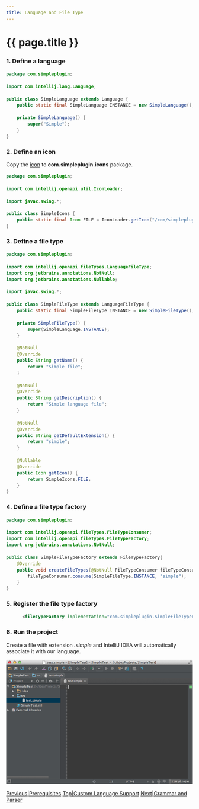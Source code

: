 ```yaml
---
title: Language and File Type
---
```


<!--
INITIAL_SOURCE https://confluence.jetbrains.com/display/IntelliJIDEA/Language+and+File+Type
-->

# {{ page.title }}

### 1. Define a language

```java
package com.simpleplugin;

import com.intellij.lang.Language;

public class SimpleLanguage extends Language {
    public static final SimpleLanguage INSTANCE = new SimpleLanguage();

    private SimpleLanguage() {
        super("Simple");
    }
}
```

### 2. Define an icon

Copy the
[icon](https://raw.github.com/cheptsov/SimplePlugin/master/src/com/simpleplugin/icons/jar-gray.png)
to **com.simpleplugin.icons** package.

```java
package com.simpleplugin;

import com.intellij.openapi.util.IconLoader;

import javax.swing.*;

public class SimpleIcons {
    public static final Icon FILE = IconLoader.getIcon("/com/simpleplugin/icons/jar-gray.png");
}
```

### 3. Define a file type

```java
package com.simpleplugin;

import com.intellij.openapi.fileTypes.LanguageFileType;
import org.jetbrains.annotations.NotNull;
import org.jetbrains.annotations.Nullable;

import javax.swing.*;

public class SimpleFileType extends LanguageFileType {
    public static final SimpleFileType INSTANCE = new SimpleFileType();

    private SimpleFileType() {
        super(SimpleLanguage.INSTANCE);
    }

    @NotNull
    @Override
    public String getName() {
        return "Simple file";
    }

    @NotNull
    @Override
    public String getDescription() {
        return "Simple language file";
    }

    @NotNull
    @Override
    public String getDefaultExtension() {
        return "simple";
    }

    @Nullable
    @Override
    public Icon getIcon() {
        return SimpleIcons.FILE;
    }
}
```

### 4. Define a file type factory

```java
package com.simpleplugin;

import com.intellij.openapi.fileTypes.FileTypeConsumer;
import com.intellij.openapi.fileTypes.FileTypeFactory;
import org.jetbrains.annotations.NotNull;

public class SimpleFileTypeFactory extends FileTypeFactory{
    @Override
    public void createFileTypes(@NotNull FileTypeConsumer fileTypeConsumer) {
        fileTypeConsumer.consume(SimpleFileType.INSTANCE, "simple");
    }
}
```

### 5. Register the file type factory

```xml
      <fileTypeFactory implementation="com.simpleplugin.SimpleFileTypeFactory"/>
```

### 6. Run the project

Create a file with extension *.simple*
and IntelliJ IDEA will automatically associate it with our language.

![File Type Factory](img/cls_tutorial/file_type_factory.png)

[Previous\|Prerequisites](cls_prerequisites.html)
[Top\|Custom Language Support](cls_tutorial.html)
[Next\|Grammar and Parser](TODO)
